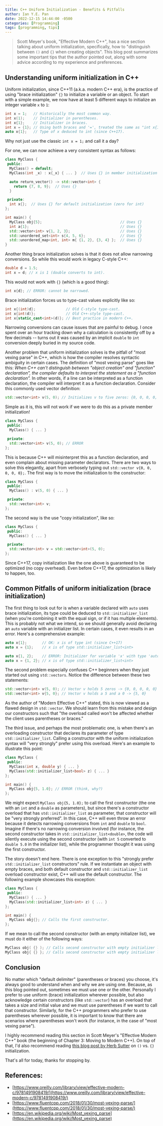 ```yaml
---
title: C++ Uniform Initialization - Benefits & Pitfalls
author: Ian Y.E. Pan
date: 2022-12-15 14:44:00 -0500
categories: [Programming]
tags: [programming, tips]
---
```


> Scott Meyer's book, "Effective Modern C++", has a nice section
> talking about uniform initialization, specifically, how to
> "distinguish between `()` and `{}` when creating objects". This blog
> post summarizes some important tips that the author pointed out,
> along with some advice according to my experience and preferences.

## Understanding uniform initialization in C++

Uniform initialization, since C++11 (a.k.a. modern C++ era), is the
practice of using "brace initialization" `{}` to initialize a variable
or an object. To start with a simple example, we now have at least 5
different ways to initialize an integer variable `x` to `1`:

```cpp
int x = 1;   // Historically the most common way.
int x(1);    // Initializer in parentheses.
int x{1};    // Initializer in braces.
int x = {1}; // Using both braces and '=', treated the same as "int x{1};".
auto x{1};   // Type of x deduced to int (since C++17).
```

Why not just use the classic `int x = 1;` and call it a day? 

For one, we can now achieve a very consistent syntax as follows:

```cpp
class MyClass {
 public:
  MyClass() = default;
  MyClass(int _x) : x{_x} { ... }  // Uses {} in member initialization list

  auto return_vector() -> std::vector<int> {
    return {7, 8, 9};  // Uses {}
  }

 private:
  int x{};  // Uses {} for default initialization (zero for int)
};

int main() {
  MyClass obj{5};                                    // Uses {}
  int a{1};                                          // Uses {}
  std::vector<int> v{1, 2, 3};                       // Uses {}
  std::unordered_set<int> s{4, 5, 6};                // Uses {}
  std::unordered_map<int, int> m{ {1, 2}, {3, 4} };  // Uses {}
}
```

Another thing brace initialization solves is that it does not allow narrowing
conversions. So while this would work in legacy C-style C++:

```cpp
double d = 1.5;
int x = d; // x is 1 (double converts to int).
```

This would not work with `{}` (which is a good thing):

```cpp
int x{d}; // ERROR: cannot be narrowed.
```

Brace initialization forces us to type-cast values explicitly like so:

```cpp
int x{(int)d};              // Old C-style type-cast.
int x{int(d)};              // Old C++-style type-cast.
int x{static_cast<int>(d)}; // Best practice in modern C++.
```

Narrowing conversions can cause issues that are painful to debug. I
once spent over an hour tracking down why a calculation is
consistently off by a few decimals -- turns out it was caused by an
implicit `double` to `int` conversion deeply buried in my source code.

Another problem that uniform initialization solves is the pitfall of
"most vexing parse" in C++, which is how the compiler resolves
syntactic ambiguity in certain cases. The definition of "most vexing
parse" goes like this: *When C++ can't distinguish between "object
creation" and "function" declaration", the compiler defaults to
interpret the statement as a "function declaration".* In other words,
if a line can be interpreted as a function declaration, the compiler
will interpret it as a function declaration. Consider this commonly
used vector definition:

```cpp
std::vector<int> v(5, 0); // Initializes v to five zeros: {0, 0, 0, 0, 0}.
```

Simple as it is, this will not work if we were to do this as a private
member initialization!

```cpp
class MyClass {
 public:
  MyClass() { ... }

 private:
  std::vector<int> v(5, 0); // ERROR
};
```

This is because C++ will misinterpret this as a function declaration,
and even complain about missing parameter declarators. There are two
ways to solve this elegantly, apart from verbosely typing out `std::vector v{0,
0, 0, 0, 0};`. The first way is to move the initialization to the constructor:

```cpp
class MyClass {
 public:
  MyClass() : v(5, 0) { ... }

 private:
  std::vector<int> v;
};
```

The second way is the use "copy initialization", like so:

```cpp
class MyClass {
 public:
  MyClass() { ... }

 private:
  std::vector<int> v = std::vector<int>(5, 0);
};
```

Since C++17, copy initialization like the one above is guaranteed to
be optimized (no copy overhead). Even before C++17, the optimization
is likely to happen, too.

## Common Pitfalls of uniform initialization (brace initialization)

The first thing to look out for is when a variable declared with
`auto` uses brace initialization, its type could be deduced to
`std::initializer_list` (when you're combining it with the equal sign,
or if it has multiple elements). This is probably not what we intend,
so we should generally avoid declaring an `auto` variable with an
initializer list. In certain cases, it even results in an
error. Here's a comprehensive example:

```cpp
auto x{1};       // OK: x is of type int (since C++17)
auto x = {1};    // x is of type std::initializer_list<int>

auto x{1, 2};    // ERROR: Initializer for variable 'x' with type 'auto' contains multiple expressions.
auto x = {1, 2}; // x is of type std::initializer_list<int>
```

The second problem especially confuses C++ beginners when they just
started out using `std::vectors`. Notice the difference between these
two statements:

```cpp
std::vector<int> v(5, 0); // Vector v holds 5 zeros -> {0, 0, 0, 0, 0}
std::vector<int> v{5, 0}; // Vector v holds a 5 and a 0 -> {5, 0}
```

As the author of "Modern Effective C++" stated, this is now viewed as
a flawed design in `std::vector`. We should learn from this mistake
and design our constructors such that "the overload called won't be
affected whether the client uses parentheses or braces."

The third issue, and perhaps the most problematic one, is when
there's an overloading constructor that declares its parameter of type
`std::initializer_list`. Calling a constructor with the uniform
initialization syntax will "very strongly" prefer using this
overload. Here's an example to illustrate this point:

```cpp
class MyClass {
 public:
  MyClass(int x, double y) { ... }
  MyClass(std::initializer_list<bool> z) { ... }
};

int main() {
  MyClass obj{5, 1.0}; // ERROR (think, why?)
};
```

We might expect `MyClass obj{5, 1.0};` to call the first constructor
(the one with an `int` and a `double` as parameters), but since there's a
constructor overload that has `std::initializer_list` as parameter,
that constructor will be "very strongly preferred". In this case, C++
will even throw an error because it detects narrowing conversions from
`int` and `double` to `bool`. Imagine if there's no narrowing conversion
involved (for instance, the second constructor takes in
`std::initializer_list<double>`, the code will silently execute using
the second constructor (with `int 5` converted to `double 5.0` in the
initializer list), while the programmer thought it was using the first
constructor.

The story doesn't end here. There is one exception to this "strongly
prefer `std::initializer_list` constructors" rule. If we instantiate
an object with empty braces, and both default constructor and
`std::initializer_list` overload constructor exist, C++ will use the
default constructor. The following example showcases this exception:

```cpp
class MyClass {
 public:
  MyClass() { ... }
  MyClass(std::initializer_list<int> z) { ... }
};

int main() {
  MyClass obj{}; // Calls the first constructor.
};
```

If we mean to call the second constructor (with an empty initializer
list), we must do it either of the following ways:

```cpp
MyClass obj( {} ); // Calls second constructor with empty initializer list.
MyClass obj{ {} }; // Calls second constructor with empty initializer list.
```

## Conclusion

No matter which "default delimiter" (parentheses or braces) you
choose, it's always good to understand when and why we are using
one. Because, as this blog pointed out, sometimes we must use one or
the other. Personally I prefer to use uniform (brace) initialization
wherever possible, but also acknowledge certain constructors (like
`std::vector`) has an overload that takes a size and initial value and
we must use parentheses if we want to call that
constructor. Similarly, for the C++ programmers who prefer to use
parentheses wherever possible, it is important to know that there are
scenarios where parentheses won't work (for instance, in the case of
"most vexing parse").

I highly recommend reading this section in Scott Meyer's "Effective
Modern C++" book (the beginning of Chapter 3: Moving to Modern
C++). On top of that, I'd also recommend reading [this blog post by
Herb Sutter](https://herbsutter.com/2013/05/09/gotw-1-solution/) on
`()` vs. `{}` initialization.

That's all for today, thanks for stopping by.

## References:
- [https://www.oreilly.com/library/view/effective-modern-c/9781491908419/](https://www.oreilly.com/library/view/effective-modern-c/9781491908419/)
- [https://www.fluentcpp.com/2018/01/30/most-vexing-parse/](https://www.fluentcpp.com/2018/01/30/most-vexing-parse/)
- [https://en.wikipedia.org/wiki/Most_vexing_parse](https://en.wikipedia.org/wiki/Most_vexing_parse)
